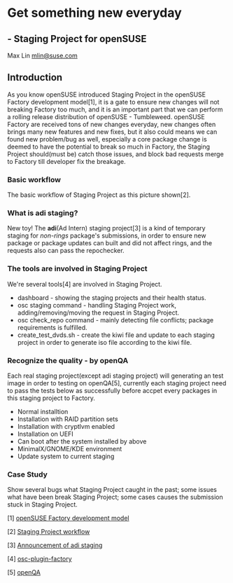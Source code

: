 # Get something new everyday
## - Staging Project for openSUSE

Max Lin <mlin@suse.com>

## Introduction
As you know openSUSE introduced Staging Project in the openSUSE Factory development model[1], it is a gate to ensure new changes will not breaking Factory too much, and it is an important part that we can perform a rolling release distribution of openSUSE - Tumbleweed. openSUSE Factory are received tons of new changes everyday, new changes often brings many new features and new fixes, but it also could means we can found new problem/bug as well, especially a core package change is deemed to have the potential to break so much in Factory, the Staging Project should(must be) catch those issues, and block bad requests merge to Factory till developer fix the breakage.

### Basic workflow
The basic workflow of Staging Project as this picture shown[2].

### What is adi staging?
New toy! The **adi**(Ad Intern) staging project[3] is a kind of temporary staging for *non-rings* package's submissions, in order to ensure new package or package updates can built and did not affect rings, and the requests also can pass the repochecker.

### The tools are involved in Staging Project
We're several tools[4] are involved in Staging Project.

* dashboard - showing the staging projects and their health status.
* osc staging command - handling Staging Project work, adding/removing/moving the request in Staging Project.
* osc check_repo command - mainly detecting file conflicts; package requirements is fulfilled.
* create_test_dvds.sh - create the kiwi file and update to each staging project in order to generate iso file according to the kiwi file.

### Recognize the quality - by openQA
Each real staging project(except adi staging project) will generating an test image in order to testing on openQA[5], currently each staging project need to pass the tests below as successfully before accpet every packages in this staging project to Factory.

* Normal installtion
* Installation with RAID partition sets
* Installation with cryptlvm enabled
* Installation on UEFI
* Can boot after the system installed by above
* MinimalX/GNOME/KDE environment
* Update system to current staging

### Case Study
Show several bugs what Staging Project caught in the past; some issues what have been break Staging Project; some cases causes the submission stuck in Staging Project.


[1] [openSUSE Factory development model](https://en.opensuse.org/openSUSE:Factory_development_model)

[2] [Staging Project workflow](https://progress.opensuse.org/attachments/download/1384/factory_tools.png)

[3] [Announcement of adi staging](http://lists.opensuse.org/archive/opensuse-packaging/2015-07/msg00073.html)

[4] [osc-plugin-factory](https://github.com/openSUSE/osc-plugin-factory)

[5] [openQA](http://os-autoinst.github.io/openQA/)
